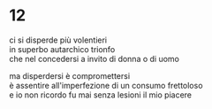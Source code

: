 # 12

ci si disperde più volentieri  
in superbo autarchico trionfo  
che nel concedersi a invito di donna o di uomo

ma disperdersi è compromettersi  
è assentire all'imperfezione di un consumo frettoloso  
e io non ricordo fu mai senza lesioni il mio piacere

